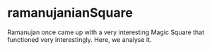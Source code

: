 # ramanujanianSquare
Ramanujan once came up with a very interesting Magic Square that functioned very interestingly. Here, we analyse it.
